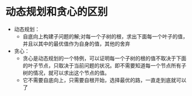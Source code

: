 # 动态规划和贪心的区别

- 动态规划：
  - 自底向上构建子问题的解;对每一个子树的根，求出下面每一个叶子的值，并且以其中的最优值作为自身的值，其他的舍弃
- 贪心：
  - 贪心是动态规划的一个特例，可以证明每一个子树的根的值不取决于下面的叶子节点，只取决于当前问题的状况。即不需要知道每一个节点所有子树的情况，就可以求出这个节点的值。
  - 它不需要自底向上，只需要自根开始，选择最优的路，一直走到底就可以了
